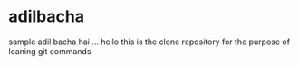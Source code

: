 # adilbacha
sample
adil bacha hai ... 
hello this is the clone repository for the purpose of leaning git commands
